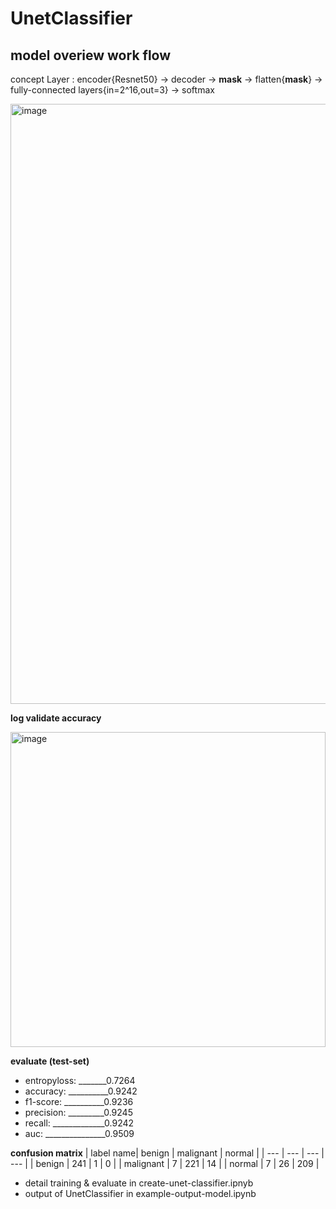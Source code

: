 # UnetClassifier
## **model overiew work flow**       

concept Layer : encoder{Resnet50} -> decoder -> **mask** -> flatten{**mask**} -> fully-connected layers{in=2^16,out=3} -> softmax



<img width="960" alt="image" src="https://github.com/Dont-HurtMe/UnetClassifier/assets/154254885/b711ed1a-0d66-41e9-88d8-b842b1f1e6e4">





**log validate accuracy**


<img width="504" alt="image" src="https://github.com/Dont-HurtMe/UnetClassifier/assets/154254885/c7a4aabb-041d-4baa-9ed1-11a254fb85ae">




**evaluate (test-set)**
* entropyloss: _______0.7264 
* accuracy: __________0.9242 
* f1-score: __________0.9236
* precision: _________0.9245 
* recall: _____________0.9242
* auc: _______________0.9509

**confusion matrix**
| label name| benign | malignant | normal |
| --- | --- | --- | --- |
| benign  | 241  | 1 | 0 |
| malignant  | 7 | 221  | 14  |
| normal  | 7 | 26 | 209  |

* detail training & evaluate in create-unet-classifier.ipnyb
* output of UnetClassifier in example-output-model.ipynb







